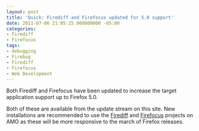 ```yaml
---
layout: post
title: 'Quick: Firediff and Firefocus updated for 5.0 support'
date: 2011-07-06 21:05:15.000000000 -05:00
categories:
- Firediff
- Firefocus
tags:
- debugging
- Firebug
- Firediff
- Firefocus
- Web Development
---
```


Both Firediff and Firefocus have been updated to increase the target application support up to Firefox 5.0.

Both of these are available from the update stream on this site. New installations are recommended to use the [Firediff](https://addons.mozilla.org/en-US/firefox/addon/firediff/) and [Firefocus](https://addons.mozilla.org/en-US/firefox/addon/firefocus/) projects on AMO as these will be more responsive to the march of Firefox releases.
